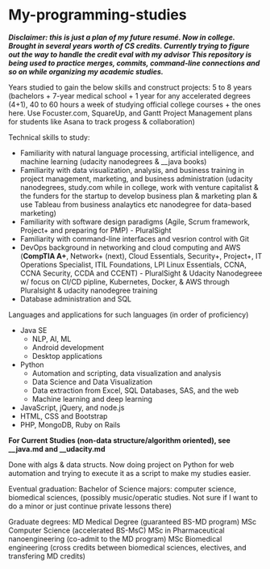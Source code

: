 # My-programming-studies

***Disclaimer: this is just a plan of my future resumé. Now in college. Brought in several years worth of CS credits. Currently trying to figure out the way to handle the credit eval with my advisor This repository is being used to practice merges, commits, command-line connections and so on while organizing my academic studies.***

Years studied to gain the below skills and construct projects: 5 to 8 years (bachelors + 7-year medical school + 1 year for any accelerated degrees (4+1), 40 to 60 hours a week of studying official college courses + the ones here. Use Focuster.com, SquareUp, and Gantt Project Management plans for students like Asana to track progess & collaboration)

Technical skills to study:

- Familiarity with natural language processing, artificial intelligence, and machine learning (udacity nanodegrees & __java books)
- Familiarity with data visualization, analysis, and business training in project management, marketing, and business administration (udacity nanodegrees, study.com while in college, work with venture capitalist & the funders for the startup to develop business plan & marketing plan & use Tableau from business analaytics etc nanodegree for data-based marketing)
- Familiarity with software design paradigms (Agile, Scrum framework, Project+ and preparing for PMP) - PluralSight
- Familiarity with command-line interfaces and vesrion control with Git
- DevOps background in networking and cloud computing and AWS (**CompTIA A+**, Network+ (next), Cloud Essentials, Security+, Project+, IT Operations Specialist, ITIL Foundations, LPI Linux Essentials, CCNA, CCNA Security, CCDA and CCENT) - PluralSight & Udacity Nanodegreee w/ focus on CI/CD pipline, Kubernetes, Docker, & AWS through Pluralsight & udacity nanodegree training
- Database administration and SQL


Languages and applications for such languages (in order of proficiency)
 - Java SE
   * NLP, AI, ML
   * Android development
   * Desktop applications
 - Python
   * Automation and scripting, data visualization and analysis
   * Data Science and Data Visualization
   * Data extraction from Excel, SQL Databases, SAS, and the web 
   * Machine learning and deep learning
 - JavaScript, jQuery, and node.js
 - HTML, CSS and Bootstrap
 - PHP, MongoDB, Ruby on Rails
 
 **For Current Studies (non-data structure/algorithm oriented), see __java.md and __udacity.md**
 
 Done with algs & data structs. Now doing project on Python for web automation and trying to execute it as a script to make my studies easier.
 
 
 Eventual graduation:
  Bachelor of Science
     majors: computer science, biomedical sciences, (possibly music/operatic studies. Not sure if I want to do a minor or just continue private lessons there)
  
  
  Graduate degrees:
    MD Medical Degree (guaranteed BS-MD program)
    MSc Computer Science (accelerated BS-MsC)
    MSc in Pharmaceutical nanoengineering (co-admit to the MD program)
    MSc Biomedical engineering (cross credits between biomedical sciences, electives, and transfering MD credits)
